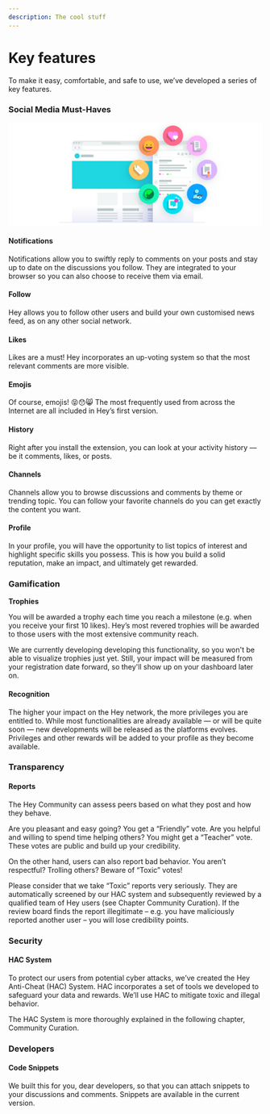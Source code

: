 ```yaml
---
description: The cool stuff
---
```


# Key features

To make it easy, comfortable, and safe to use, we’ve developed a series of key features.

### **Social Media Must-Haves**

![](.gitbook/assets/assets-04.png)

#### Notifications

Notifications allow you to swiftly reply to comments on your posts and stay up to date on the discussions you follow. They are integrated to your browser so you can also choose to receive them via email.

#### Follow

Hey allows you to follow other users and build your own customised news feed, as on any other social network.

#### Likes

Likes are a must! Hey incorporates an up-voting system so that the most relevant comments are more visible.

#### Emojis

Of course, emojis! 😝😯😸 The most frequently used from across the Internet are all included in Hey’s first version.

#### History

Right after you install the extension, you can look at your activity history — be it comments, likes, or posts.

#### Channels

Channels allow you to browse discussions and comments by theme or trending topic. You can follow your favorite channels do you can get exactly the content you want.

#### Profile

In your profile, you will have the opportunity to list topics of interest and highlight specific skills you possess. This is how you build a solid reputation, make an impact, and ultimately get rewarded.

### Gamification

**Trophies**

You will be awarded a trophy each time you reach a milestone \(e.g. when you receive your first 10 likes\). Hey’s most revered trophies will be awarded to those users with the most extensive community reach.

We are currently developing developing this functionality, so you won't be able to visualize trophies just yet. Still, your impact will be measured from your registration date forward, so they'll show up on your dashboard later on.

#### Recognition

The higher your impact on the Hey network, the more privileges you are entitled to. While most functionalities are already available — or will be quite soon — new developments will be released as the platforms evolves. Privileges and other rewards will be added to your profile as they become available.

### Transparency

#### Reports

The Hey Community can assess peers based on what they post and how they behave.

Are you pleasant and easy going? You get a “Friendly” vote. Are you helpful and willing to spend time helping others? You might get a “Teacher” vote. These votes are public and build up your credibility.

On the other hand, users can also report bad behavior. You aren’t respectful? Trolling others? Beware of “Toxic” votes!

Please consider that we take “Toxic” reports very seriously. They are automatically screened by our HAC system and subsequently reviewed by a qualified team of Hey users \(see Chapter Community Curation\). If the review board finds the report illegitimate – e.g. you have maliciously reported another user – you will lose credibility points.

### Security

#### HAC System

To protect our users from potential cyber attacks, we’ve created the Hey Anti-Cheat \(HAC\) System. HAC incorporates a set of tools we developed to safeguard your data and rewards. We’ll use HAC to mitigate toxic and illegal behavior.

The HAC System is more thoroughly explained in the following chapter, Community Curation.

### Developers

#### Code Snippets

We built this for you, dear developers, so that you can attach snippets to your discussions and comments. Snippets are available in the current version.


